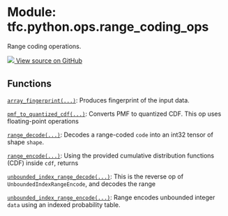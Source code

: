 <div itemscope itemtype="http://developers.google.com/ReferenceObject">
<meta itemprop="name" content="tfc.python.ops.range_coding_ops" />
<meta itemprop="path" content="Stable" />
</div>

# Module: tfc.python.ops.range_coding_ops

Range coding operations.




<table class="tfo-github-link" align="left">
<a target="_blank" href=https://github.com/tensorflow/compression/tree/master/tensorflow_compression/python/ops/range_coding_ops.py>
  <img src="https://www.tensorflow.org/images/GitHub-Mark-32px.png" />
  View source on GitHub
</a>
</table>

<!-- Placeholder for "Used in" -->


## Functions

[`array_fingerprint(...)`](../../../tfc/array_fingerprint.md): Produces fingerprint of the input data.

[`pmf_to_quantized_cdf(...)`](../../../tfc/pmf_to_quantized_cdf.md): Converts PMF to quantized CDF. This op uses floating-point operations

[`range_decode(...)`](../../../tfc/range_decode.md): Decodes a range-coded `code` into an int32 tensor of shape `shape`.

[`range_encode(...)`](../../../tfc/range_encode.md): Using the provided cumulative distribution functions (CDF) inside `cdf`, returns

[`unbounded_index_range_decode(...)`](../../../tfc/unbounded_index_range_decode.md): This is the reverse op of `UnboundedIndexRangeEncode`, and decodes the range

[`unbounded_index_range_encode(...)`](../../../tfc/unbounded_index_range_encode.md): Range encodes unbounded integer `data` using an indexed probability table.

